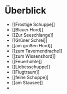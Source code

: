 # Überblick
- [[Frostige Schuppe]]
- [[Blauer Hord]]
- [[Zur Seeschlange]]
- [[Grüner Schrei]]
- [[am großen Hord]]
- [[zum Tavernendrache]]
- [[zum Wissenshord]]
- [[Feuerhöhle]]
- [[Liebesschuppe]]
- [[Flugtraum]]
- [[feine Schuppe]]
- [[am Stausee]]
- 